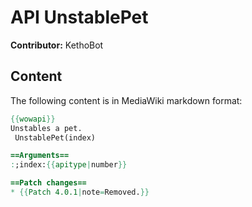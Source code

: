 # API UnstablePet

**Contributor:** KethoBot

## Content

The following content is in MediaWiki markdown format:

```mediawiki
{{wowapi}}
Unstables a pet.
 UnstablePet(index)

==Arguments==
:;index:{{apitype|number}}

==Patch changes==
* {{Patch 4.0.1|note=Removed.}}
```